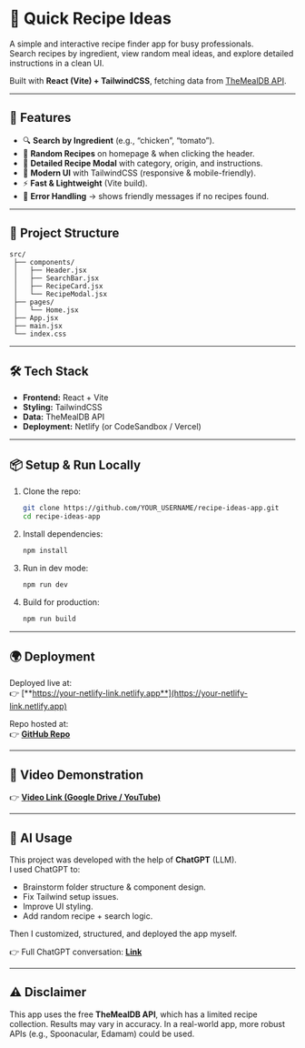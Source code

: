 # 🍴 Quick Recipe Ideas

A simple and interactive recipe finder app for busy professionals.  
Search recipes by ingredient, view random meal ideas, and explore detailed instructions in a clean UI.  

Built with **React (Vite) + TailwindCSS**, fetching data from [TheMealDB API](https://www.themealdb.com).  

---

## 🚀 Features
- 🔍 **Search by Ingredient** (e.g., “chicken”, “tomato”).  
- 🎲 **Random Recipes** on homepage & when clicking the header.  
- 📖 **Detailed Recipe Modal** with category, origin, and instructions.  
- 🎨 **Modern UI** with TailwindCSS (responsive & mobile-friendly).  
- ⚡ **Fast & Lightweight** (Vite build).  
- 🚫 **Error Handling** → shows friendly messages if no recipes found.  

---

## 📂 Project Structure
```
src/
 ├── components/
 │   ├── Header.jsx
 │   ├── SearchBar.jsx
 │   ├── RecipeCard.jsx
 │   └── RecipeModal.jsx
 ├── pages/
 │   └── Home.jsx
 ├── App.jsx
 ├── main.jsx
 └── index.css
```

---

## 🛠️ Tech Stack
- **Frontend:** React + Vite  
- **Styling:** TailwindCSS  
- **Data:** TheMealDB API  
- **Deployment:** Netlify (or CodeSandbox / Vercel)  

---

## 📦 Setup & Run Locally
1. Clone the repo:
   ```bash
   git clone https://github.com/YOUR_USERNAME/recipe-ideas-app.git
   cd recipe-ideas-app
   ```

2. Install dependencies:
   ```bash
   npm install
   ```

3. Run in dev mode:
   ```bash
   npm run dev
   ```

4. Build for production:
   ```bash
   npm run build
   ```

---

## 🌍 Deployment
Deployed live at:  
👉 [**https://your-netlify-link.netlify.app**](https://your-netlify-link.netlify.app)  

Repo hosted at:  
👉 [**GitHub Repo**](https://github.com/YOUR_USERNAME/recipe-ideas-app)  

---

## 🎥 Video Demonstration
👉 [**Video Link (Google Drive / YouTube)**](https://your-video-link.com)  

---

## 🤖 AI Usage
This project was developed with the help of **ChatGPT** (LLM).  
I used ChatGPT to:  
- Brainstorm folder structure & component design.  
- Fix Tailwind setup issues.  
- Improve UI styling.  
- Add random recipe + search logic.  

Then I customized, structured, and deployed the app myself.  

👉 Full ChatGPT conversation: [**Link**](your-chatgpt-conversation-link)  

---

## ⚠️ Disclaimer
This app uses the free **TheMealDB API**, which has a limited recipe collection. Results may vary in accuracy. In a real-world app, more robust APIs (e.g., Spoonacular, Edamam) could be used.  
